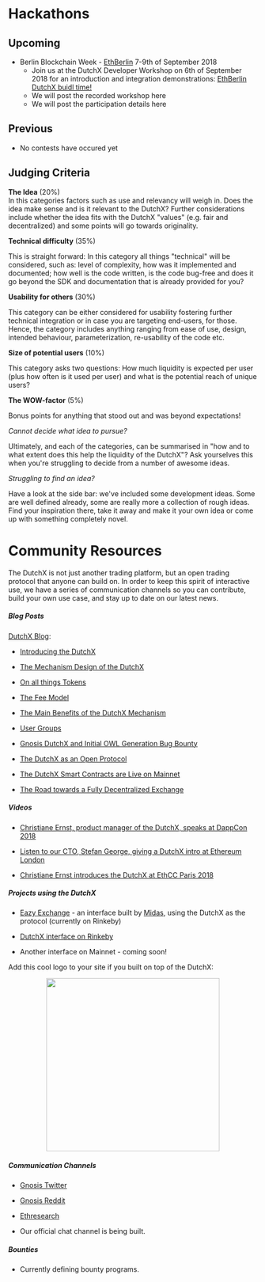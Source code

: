 # Hackathons

## Upcoming
- Berlin Blockchain Week - [EthBerlin](https://ethberlin.com/) 7-9th of September 2018
    - Join us at the DutchX Developer Workshop on 6th of September 2018 for an introduction and integration demonstrations:  [EthBerlin DutchX buidl time!](https://www.meetup.com/es-ES/gnosispm/events/253816515/) 
    - We will post the recorded workshop here
    - We will post the participation details here
	
## Previous
- No contests have occured yet

## Judging Criteria

**The Idea** (20%)  
In this categories factors such as use and relevancy will weigh in. Does the idea make sense and is it relevant to the DutchX? Further considerations include whether the idea fits with the DutchX "values" (e.g. fair and decentralized) and some points will go towards originality.
	
**Technical difficulty** (35%) 

This is straight forward: In this category all things "technical" will be considered, such as: level of complexity, how was it implemented and documented; how well is the code written, is the code bug-free and does it go beyond the SDK and documentation that is already provided for you?
	
**Usability for others** (30%)  

This category can be either considered for usability fostering further technical integration or in case you are targeting end-users, for those. Hence, the category includes anything ranging from ease of use, design, intended behaviour, parameterization, re-usability of the code etc.
	
**Size of potential users** (10%)   

This category asks two questions: How much liquidity is expected per user (plus how often is it used per user) and what is the potential reach of unique users?

**The WOW-factor** (5%)   

Bonus points for anything that stood out and was beyond expectations!

*Cannot decide what idea to pursue?*   

Ultimately, and each of the categories, can be summarised in "how and to what extent does this help the liquidity of the DutchX"? Ask yourselves this when you're struggling to decide from a number of awesome ideas.

*Struggling to find an idea?*   

Have a look at the side bar: we've included some development ideas. Some are well defined already, some are really more a collection of rough ideas. Find your inspiration there, take it away and make it your own idea or come up with something completely novel.  

# Community Resources


The DutchX is not just another trading platform, but an open trading protocol that anyone can build on. In order to keep this spirit of interactive use, we have a series of communication channels so you can contribute, build your own use case, and stay up to date on our latest news.


##### Blog Posts


[DutchX Blog](https://blog.gnosis.pm/tagged/dutchx):


-   [Introducing the DutchX](https://blog.gnosis.pm/introducing-the-gnosis-dutch-exchange-53bd3d51f9b2)


-   [The Mechanism Design of the DutchX](https://blog.gnosis.pm/the-mechanism-design-of-the-gnosis-dutch-exchange-4299a045d523)


-   [On all things Tokens](https://blog.gnosis.pm/on-all-things-tokens-1fd977184649)


-   [The Fee Model](https://blog.gnosis.pm/the-fee-model-7419285bf03f)


-   [The Main Benefits of the DutchX Mechanism](https://blog.gnosis.pm/the-main-benefits-of-the-dutchx-mechanism-6fc2ef6ee8b4)


-   [User Groups](https://blog.gnosis.pm/user-groups-7ebe1f28d63a)


-   [Gnosis DutchX and Initial OWL Generation Bug Bounty](https://blog.gnosis.pm/gnosis-dutchx-and-initial-owl-generation-bug-bounty-71ba53dfd2db)


-   [The DutchX as an Open Protocol](https://blog.gnosis.pm/the-dutchx-as-an-open-platform-24a65c1ae94c)


-   [The DutchX Smart Contracts are Live on Mainnet](https://blog.gnosis.pm/the-dutchx-smart-contracts-are-live-on-the-mainnet-af1446eef199)


-   [The Road towards a Fully Decentralized Exchange](https://blog.gnosis.pm/the-dutchx-smart-contracts-are-live-on-the-mainnet-af1446eef199)


##### Videos


-   [Christiane Ernst, product manager of the DutchX, speaks at DappCon 2018](https://www.youtube.com/watch?v=HrFbN3shoz0&list=PLgPxQehVVkoS6cjI6MU5mmzG82CuiDIQC)


-   [Listen to our CTO, Stefan George, giving a DutchX intro at Ethereum London](https://www.youtube.com/watch?v=1j70C7sbCNY)


-   [Christiane Ernst introduces the DutchX at EthCC Paris 2018](https://www.youtube.com/watch?v=7rJ8VwHEOSo)


##### Projects using the DutchX


-   [Eazy Exchange](https://eazy.exchange/) - an interface built by [Midas](https://midas.social/), using the DutchX as the protocol (currently on Rinkeby)


-   [DutchX interface on Rinkeby](https://dutchx-rinkeby.d.exchange/)


-   Another interface on Mainnet - coming soon! 


Add this cool logo to your site if you built on top of the DutchX:

<p align="center">
    <img src="https://raw.githubusercontent.com/gnosis/dx-docs/master/source/_static/Positive%20(1).png" width="350" />
    </a>
  </p>


##### Communication Channels


-   [Gnosis Twitter](https://twitter.com/gnosisPM)


-   [Gnosis Reddit](https://www.reddit.com/r/gnosisPM/)


-   [Ethresearch](https://ethresear.ch/t/dutchx-fully-decentralized-auction-based-exchange/2443)


-   Our official chat channel is being built.


##### Bounties


-   Currently defining bounty programs.
